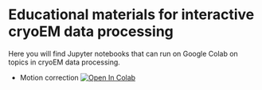 # Educational materials for interactive cryoEM data processing

Here you will find Jupyter notebooks that can run on Google Colab on topics in cryoEM data processing. 

* Motion correction [![Open In Colab](https://colab.research.google.com/assets/colab-badge.svg)](https://colab.research.google.com/github/mcianfrocco/RELION-colab/blob/main/RELION_motion_correction.ipynb)
